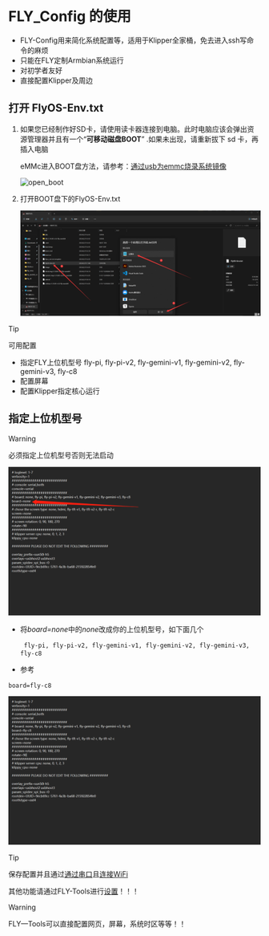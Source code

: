 # FLY_Config 的使用

* FLY-Config用来简化系统配置等，适用于Klipper全家桶，免去进入ssh写命令的麻烦
* 只能在FLY定制Armbian系统运行
* 对初学者友好
* 直接配置Klipper及周边

## 打开 FlyOS-Env.txt

1. 如果您已经制作好SD卡，请使用读卡器连接到电脑。此时电脑应该会弹出资源管理器并且有一个“**可移动磁盘BOOT**” .如果未出现，请重新拔下 sd 卡，再插入电脑

   eMMc进入BOOT盘方法，请参考：[通过usb为emmc烧录系统镜像](/board/fly_pi_v2/FLY_π_M2WE?id=_4-使用usb烧录m2we)

   ![open_boot](../../images/boards/fly_pi/open_boot.png)

   

2. 打开BOOT盘下的FlyOS-Env.txt

   ![open_flyconfig](../../images/boards/fly_pi/open_flyconfig.png)

> [!Tip]
> 可用配置

* 指定FLY上位机型号 fly-pi, fly-pi-v2, fly-gemini-v1, fly-gemini-v2, fly-gemini-v3, fly-c8
* 配置屏幕
* 配置Klipper指定核心运行

## 指定上位机型号

>[!Warning]
>
>必须指定上位机型号否则无法启动

![board](../../images/boards/fly_pi/board.png)

* 将*board=none*中的*none*改成你的上位机型号，如下面几个

  ```
   fly-pi, fly-pi-v2, fly-gemini-v1, fly-gemini-v2, fly-gemini-v3, fly-c8
  ```

* 参考

```
board=fly-c8
```

![board](../../images/boards/fly_pi/board1.png)

> [!Tip]
>
> 保存配置并且通过[通过串口](https://mellow-old.klipper.cn/#/introduction/conntossh)且[连接WiFi](https://mellow-old.klipper.cn/#/board/fly_pi_v2/to_wifi?id=_2-通过ssh软件连接)
>
> 其他功能请通过FLY-Tools进行[设置](https://mellow-old.klipper.cn/#/board/fly_tools/setting)！！！

>[!Warning]
>
>FLY—Tools可以直接配置网页，屏幕，系统时区等等！！

